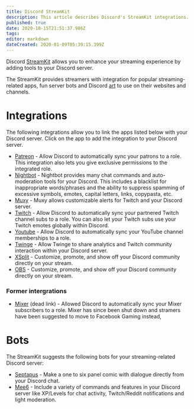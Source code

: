 ```yaml
---
title: Discord StreamKit
description: This article describes Discord's StreamKit integrations.
published: true
date: 2020-10-15T21:51:37.986Z
tags: 
editor: markdown
dateCreated: 2020-01-09T05:39:15.399Z
---
```


Discord [StreamKit](https://discordapp.com/streamkit) allows you to enhance your streaming experience by adding tools to your Discord server. 

The StreamKit provides streamers with integration for popular streaming-related apps, fun server bots and Discord [art](https://cdn.discordapp.com/streamkit.zip) to use on their websites and channels.
# Integrations
The following integrations allow you to link the apps listed below with your Discord server. Click on the app to add the integration to your Discord server.

* [Patreon](https://patreon.zendesk.com/hc/en-us/articles/213552323-How-do-I-set-up-Discord-rewards-?utm_medium=partnerships&utm_source=zendesk&utm_campaign=discord0913) - Allow Discord to automatically sync your patrons to a role. This integration also lets you give exclusive permissions to the integrated role.
* [Nightbot](https://beta.nightbot.tv/integrations) - Nightbot provides many chat commands and auto-moderation tools for your Discord. This includes a blacklist for inappropriate words/phrases and the ability to suppress spamming of excessive symbols, emotes, capital letters, links, copypasta, etc. 
* [Muxy](http://u.muxy.io/dashboard/connections) - Muxy allows customizable alerts for Twitch and your Discord server.
* [Twitch](https://support.discordapp.com/hc/en-us/articles/212112068-Twitch-Integration-FAQ) - Allow Discord to automatically sync your partnered Twitch channel subs to a role. You can also let your Twitch subs use your Twitch emotes globally within Discord. 
* [Youtube](https://support.discordapp.com/hc/en-us/articles/215162978-Youtube-Gaming-Integration-FAQ) - Allow Discord to automatically sync your YouTube channel memberships to a role. 
* [Twinge](http://www.twinge.tv/sys/discord) - Allow Twinge to share analytics and Twitch community interaction within your Discord server. 
* [XSplit](https://streamkit.discordapp.com/overlay) - Customize, promote, and show off your Discord community directly on your stream. 
* [OBS](https://streamkit.discordapp.com/overlay) - Customize, promote, and show off your Discord community directly on your stream.

### Former intergrations
* [Mixer](https://watchbeam.zendesk.com/hc/en-us/articles/211272063-Discord-Chat) (dead link) - Allowed Discord to automatically sync your Mixer subscribers to a role. Mixer has since been shut down and stramers have been suggested to move to Facebook Gaming instead,
# Bots
The StreamKit suggests the following bots for your streaming-related Discord server:
* [Septapus](http://septapus.com/) - Make a one to six panel comic with dialogue directly from your Discord chat.
* [Mee6](http://mee6.xyz/) - Include a variety of commands and features in your Discord server like XP/Levels for chat activity, Twitch/Reddit notifications and light moderation.